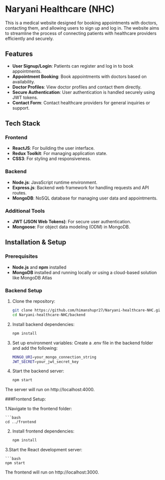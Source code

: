 # Naryani Healthcare (NHC)

This is a medical website designed for booking appointments with doctors, contacting them, and allowing users to sign up and log in. The website aims to streamline the process of connecting patients with healthcare providers efficiently and securely.

## Features

- **User Signup/Login**: Patients can register and log in to book appointments.
- **Appointment Booking**: Book appointments with doctors based on availability.
- **Doctor Profiles**: View doctor profiles and contact them directly.
- **Secure Authentication**: User authentication is handled securely using JWT tokens.
- **Contact Form**: Contact healthcare providers for general inquiries or support.

## Tech Stack

### Frontend
- **ReactJS**: For building the user interface.
- **Redux Toolkit**: For managing application state.
- **CSS3**: For styling and responsiveness.

### Backend
- **Node.js**: JavaScript runtime environment.
- **Express.js**: Backend web framework for handling requests and API routes.
- **MongoDB**: NoSQL database for managing user data and appointments.

### Additional Tools
- **JWT (JSON Web Tokens)**: For secure user authentication.
- **Mongoose**: For object data modeling (ODM) in MongoDB.

## Installation & Setup

### Prerequisites
- **Node.js** and **npm** installed
- **MongoDB** installed and running locally or using a cloud-based solution like MongoDB Atlas

### Backend Setup

1. Clone the repository:
   ```bash
   git clone https://github.com/himanshupr27/Naryani-healthcare-NHC.git
   cd Naryani-healthcare-NHC/backend
2. Install backend dependencies:
   ```bash
   npm install

3. Set up environment variables:
Create a .env file in the backend folder and add the following:

   ```bash
   MONGO_URI=your_mongo_connection_string
   JWT_SECRET=your_jwt_secret_key

4. Start the backend server:
   ```bash
   npm start

The server will run on http://localhost:4000.

###Frontend Setup:

1.Navigate to the frontend folder:

    ```bash
    cd ../frontend

2. Install frontend dependencies:

    ```bash
   npm install

3.Start the React development server:

    ```bash
    npm start

The frontend will run on http://localhost:3000.
